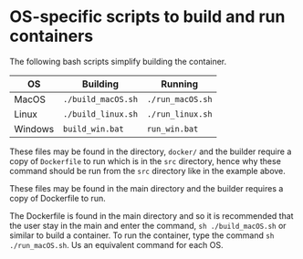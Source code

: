 # OS-specific scripts to build and run containers

The following bash scripts simplify building the container.

| OS  | Building  | Running  |
|---|---|---|
| MacOS  |  `./build_macOS.sh` |  `./run_macOS.sh` |
| Linux   |  `./build_linux.sh` | `./run_linux.sh`  |
| Windows |  `build_win.bat` |  `run_win.bat` |

These files may be found in the directory, `docker/` 
and the builder require a copy of `Dockerfile` to run
which is in the `src` directory,
hence why these command should be run from the `src` directory like in the example above.

These files may be found in the main directory and the builder requires a copy of Dockerfile to run.

The Dockerfile is found in the main directory and so it is 
recommended that the user stay in the main and enter the command, `sh ./build_macOS.sh` or similar to build a container.
To run the container, type the command `sh ./run_macOS.sh`. Us an equivalent command for each OS.
